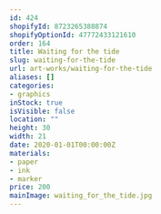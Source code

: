 ```yaml
---
id: 424
shopifyId: 8723265388874
shopifyOptionId: 47772433121610
order: 164
title: Waiting for the tide
slug: waiting-for-the-tide
url: art-works/waiting-for-the-tide
aliases: []
categories:
- graphics
inStock: true
isVisible: false
location: ""
height: 30
width: 21
date: 2020-01-01T00:00:00Z
materials:
- paper
- ink
- marker
price: 200
mainImage: waiting_for_the_tide.jpg
---
```

